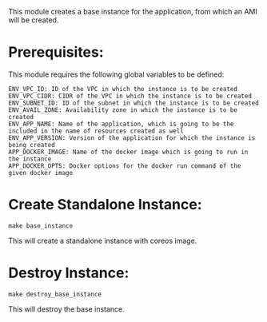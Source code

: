 This module creates a base instance for the application, from which an AMI will be created.

# Prerequisites:
This module requires the following global variables to be defined:

```
ENV_VPC_ID: ID of the VPC in which the instance is to be created
ENV_VPC_CIDR: CIDR of the VPC in which the instance is to be created
ENV_SUBNET_ID: ID of the subnet in which the instance is to be created
ENV_AVAIL_ZONE: Availability zone in which the instance is to be created
ENV_APP_NAME: Name of the application, which is going to be the included in the name of resources created as well
ENV_APP_VERSION: Version of the application for which the instance is being created
APP_DOCKER_IMAGE: Name of the docker image which is going to run in the instance
APP_DOCKER_OPTS: Docker options for the docker run command of the given docker image
```

# Create Standalone Instance:
```
make base_instance
```
This will create a standalone instance with coreos image.

# Destroy Instance:
```
make destroy_base_instance
```

This will destroy the base instance.